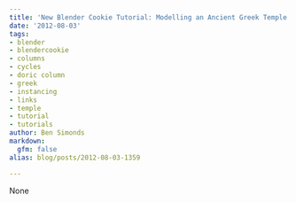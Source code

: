 ```yaml
---
title: 'New Blender Cookie Tutorial: Modelling an Ancient Greek Temple'
date: '2012-08-03'
tags:
- blender
- blendercookie
- columns
- cycles
- doric column
- greek
- instancing
- links
- temple
- tutorial
- tutorials
author: Ben Simonds
markdown:
  gfm: false
alias: blog/posts/2012-08-03-1359

---
```


None

